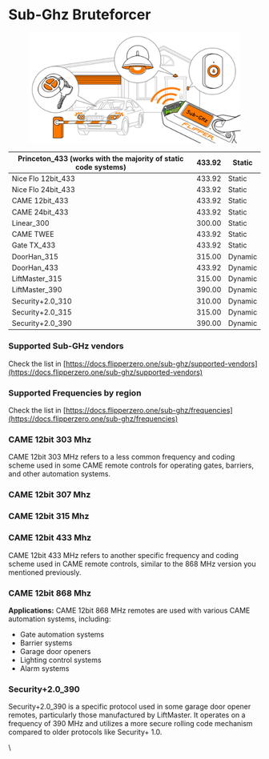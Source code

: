 # Sub-Ghz Bruteforcer

<figure><img src="../.gitbook/assets/flipper.webp" alt=""><figcaption></figcaption></figure>

| Princeton\_433 (works with the majority of static code systems) | 433.92 | Static  |
| --------------------------------------------------------------- | ------ | ------- |
| Nice Flo 12bit\_433                                             | 433.92 | Static  |
| Nice Flo 24bit\_433                                             | 433.92 | Static  |
| CAME 12bit\_433                                                 | 433.92 | Static  |
| CAME 24bit\_433                                                 | 433.92 | Static  |
| Linear\_300                                                     | 300.00 | Static  |
| CAME TWEE                                                       | 433.92 | Static  |
| Gate TX\_433                                                    | 433.92 | Static  |
| DoorHan\_315                                                    | 315.00 | Dynamic |
| DoorHan\_433                                                    | 433.92 | Dynamic |
| LiftMaster\_315                                                 | 315.00 | Dynamic |
| LiftMaster\_390                                                 | 390.00 | Dynamic |
| Security+2.0\_310                                               | 310.00 | Dynamic |
| Security+2.0\_315                                               | 315.00 | Dynamic |
| Security+2.0\_390                                               | 390.00 | Dynamic |

### Supported Sub-GHz vendors

Check the list in [https://docs.flipperzero.one/sub-ghz/supported-vendors](https://docs.flipperzero.one/sub-ghz/supported-vendors)

### Supported Frequencies by region

Check the list in [https://docs.flipperzero.one/sub-ghz/frequencies](https://docs.flipperzero.one/sub-ghz/frequencies)

### CAME 12bit 303 Mhz

CAME 12bit 303 MHz refers to a less common frequency and coding scheme used in some CAME remote controls for operating gates, barriers, and other automation systems.

### CAME 12bit 307 Mhz

### CAME 12bit 315 Mhz

### CAME 12bit 433 Mhz

CAME 12bit 433 MHz refers to another specific frequency and coding scheme used in CAME remote controls, similar to the 868 MHz version you mentioned previously.

### CAME 12bit 868 Mhz

**Applications:** CAME 12bit 868 MHz remotes are used with various CAME automation systems, including:

* Gate automation systems
* Barrier systems
* Garage door openers
* Lighting control systems
* Alarm systems

### Security+2.0\_390

Security+2.0\_390 is a specific protocol used in some garage door opener remotes, particularly those manufactured by LiftMaster. It operates on a frequency of 390 MHz and utilizes a more secure rolling code mechanism compared to older protocols like Security+ 1.0.

\
